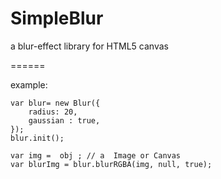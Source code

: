 SimpleBlur
==========

a  blur-effect library  for HTML5 canvas


======

example:

```
var blur= new Blur({
    radius: 20,
    gaussian : true,
});
blur.init();

var img =  obj ; // a  Image or Canvas 
var blurImg = blur.blurRGBA(img, null, true);

```